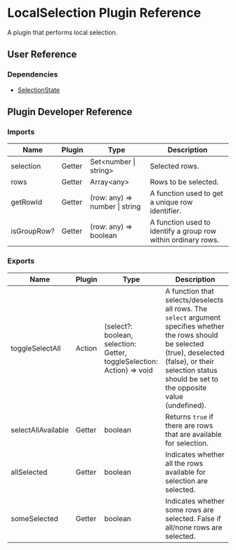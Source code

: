 # LocalSelection Plugin Reference

A plugin that performs local selection.

## User Reference

### Dependencies

- [SelectionState](selection-state.md)

## Plugin Developer Reference

### Imports

Name | Plugin | Type | Description
-----|--------|------|------------
selection | Getter | Set&lt;number &#124; string&gt; | Selected rows.
rows | Getter | Array&lt;any&gt; | Rows to be selected.
getRowId | Getter | (row: any) => number &#124; string | A function used to get a unique row identifier.
isGroupRow? | Getter | (row: any) => boolean | A function used to identify a group row within ordinary rows.

### Exports

Name | Plugin | Type | Description
-----|--------|------|------------
toggleSelectAll | Action | (select?: boolean, selection: Getter, toggleSelection: Action) => void | A function that selects/deselects all rows. The `select` argument specifies whether the rows should be selected (true), deselected (false), or their selection status should be set to the opposite value (undefined).
selectAllAvailable | Getter | boolean | Returns `true` if there are rows that are available for selection.
allSelected | Getter | boolean | Indicates whether all the rows available for selection are selected.
someSelected | Getter | boolean | Indicates whether some rows are selected. False if all/none rows are selected.
